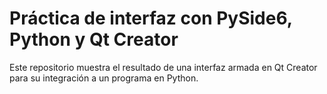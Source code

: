 # Práctica de interfaz con PySide6, Python y Qt Creator
Este repositorio muestra el resultado de una interfaz armada en Qt Creator para su integración a un programa en Python.
